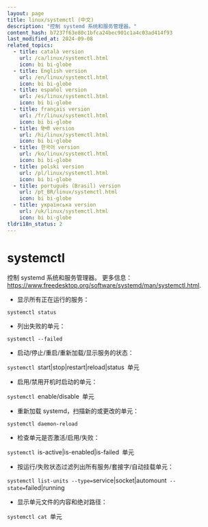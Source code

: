 ```yaml
---
layout: page
title: linux/systemctl (中文)
description: "控制 systemd 系统和服务管理器。"
content_hash: b7237f63e80c1bfca24bec901c1a4c03ad414f93
last_modified_at: 2024-09-08
related_topics:
  - title: català version
    url: /ca/linux/systemctl.html
    icon: bi bi-globe
  - title: English version
    url: /en/linux/systemctl.html
    icon: bi bi-globe
  - title: español version
    url: /es/linux/systemctl.html
    icon: bi bi-globe
  - title: français version
    url: /fr/linux/systemctl.html
    icon: bi bi-globe
  - title: हिन्दी version
    url: /hi/linux/systemctl.html
    icon: bi bi-globe
  - title: 한국어 version
    url: /ko/linux/systemctl.html
    icon: bi bi-globe
  - title: polski version
    url: /pl/linux/systemctl.html
    icon: bi bi-globe
  - title: português (Brasil) version
    url: /pt_BR/linux/systemctl.html
    icon: bi bi-globe
  - title: українська version
    url: /uk/linux/systemctl.html
    icon: bi bi-globe
tldri18n_status: 2
---
```

# systemctl

控制 systemd 系统和服务管理器。
更多信息：<https://www.freedesktop.org/software/systemd/man/systemctl.html>.

- 显示所有正在运行的服务：

`systemctl status`

- 列出失败的单元：

`systemctl --failed`

- 启动/停止/重启/重新加载/显示服务的状态：

`systemctl `<span class="tldr-var badge badge-pill bg-dark-lm bg-white-dm text-white-lm text-dark-dm font-weight-bold">start|stop|restart|reload|status</span>` `<span class="tldr-var badge badge-pill bg-dark-lm bg-white-dm text-white-lm text-dark-dm font-weight-bold">单元</span>

- 启用/禁用开机时启动的单元：

`systemctl `<span class="tldr-var badge badge-pill bg-dark-lm bg-white-dm text-white-lm text-dark-dm font-weight-bold">enable/disable</span>` `<span class="tldr-var badge badge-pill bg-dark-lm bg-white-dm text-white-lm text-dark-dm font-weight-bold">单元</span>

- 重新加载 systemd，扫描新的或更改的单元：

`systemctl daemon-reload`

- 检查单元是否激活/启用/失败：

`systemctl `<span class="tldr-var badge badge-pill bg-dark-lm bg-white-dm text-white-lm text-dark-dm font-weight-bold">is-active|is-enabled|is-failed</span>` `<span class="tldr-var badge badge-pill bg-dark-lm bg-white-dm text-white-lm text-dark-dm font-weight-bold">单元</span>

- 按运行/失败状态过滤列出所有服务/套接字/自动挂载单元：

`systemctl list-units --type=`<span class="tldr-var badge badge-pill bg-dark-lm bg-white-dm text-white-lm text-dark-dm font-weight-bold">service|socket|automount</span>` --state=`<span class="tldr-var badge badge-pill bg-dark-lm bg-white-dm text-white-lm text-dark-dm font-weight-bold">failed|running</span>

- 显示单元文件的内容和绝对路径：

`systemctl cat `<span class="tldr-var badge badge-pill bg-dark-lm bg-white-dm text-white-lm text-dark-dm font-weight-bold">单元</span>
